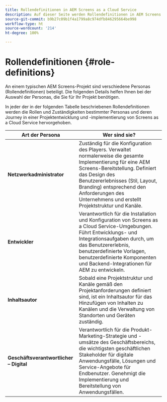 ```yaml
---
title: Rollendefinitionen in AEM Screens as a Cloud Service
description: Auf dieser Seite werden Rollendefinitionen in AEM Screens as a Cloud Service beschrieben.
source-git-commit: b9b27c09b1f4a1799a8c974dfb846295664be998
workflow-type: ht
source-wordcount: '214'
ht-degree: 100%

---
```



# Rollendefinitionen {#role-definitions}

An einem typischen AEM Screens-Projekt sind verschiedene Personas (Rollendefinitionen) beteiligt. Die folgenden Details helfen Ihnen bei der Auswahl der Personas, die Sie für Ihr Projekt benötigen.

In jeder der in der folgenden Tabelle beschriebenen Rollendefinitionen werden die Rollen und Zuständigkeiten bestimmter Personas und deren Journey in einer Projektentwicklung und -implementierung von Screens as a Cloud Service hervorgehoben.

| Art der Persona | Wer sind sie? |
|--- |--- |
| **Netzwerkadministrator** | Zuständig für die Konfiguration des Players. Verwaltet normalerweise die gesamte Implementierung für eine AEM Screens-Bereitstellung. Definiert das Design des Benutzererlebnisses (Stil, Layout, Branding) entsprechend den Anforderungen des Unternehmens und erstellt Projektstruktur und Kanäle. |
| **Entwickler** | Verantwortlich für die Installation und Konfiguration von Screens as a Cloud Service-Umgebungen. Führt Entwicklungs- und Integrationsaufgaben durch, um das Benutzererlebnis, benutzerdefinierte Vorlagen, benutzerdefinierte Komponenten und Backend-Integrationen für AEM zu entwickeln. |
| **Inhaltsautor** | Sobald eine Projektstruktur und Kanäle gemäß den Projektanforderungen definiert sind, ist ein Inhaltsautor für das Hinzufügen von Inhalten zu Kanälen und die Verwaltung von Standorten und Geräten zuständig. |
| **Geschäftsverantwortlicher – Digital** | Verantwortlich für die Produkt-Marketing-Strategie und -umsätze des Geschäftsbereichs, die wichtigsten geschäftlichen Stakeholder für digitale Anwendungsfälle, Lösungen und Service-Angebote für Endbenutzer. Genehmigt die Implementierung und Bereitstellung von Anwendungsfällen. |
